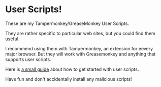 # User Scripts!

These are my Tampermonkey/GreaseMonkey User Scripts.

They are rather specific to particular web sites, but you could find them useful.

I recommend using them with Tampermonkey, an extension for eevery major browser. But they will work with Greasemonkey and
anything that supports user scripts.

Here is [a small guide](https://codepen.io/rjstone/post/write-a-user-script-with-tampermonkey)
about how to get started with user scripts.

Have fun and don't accidentally install any malicious scripts!
